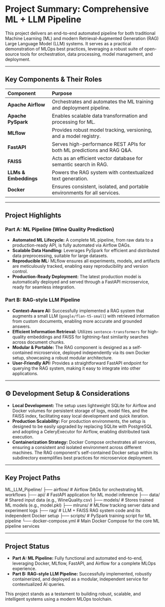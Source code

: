 #  Project Summary: Comprehensive ML + LLM Pipeline

This project delivers an end-to-end automated pipeline for both traditional Machine Learning (ML) and modern Retrieval-Augmented Generation (RAG) Large Language Model (LLM) systems. It serves as a practical demonstration of MLOps best practices, leveraging a robust suite of open-source tools for orchestration, data processing, model management, and deployment.

---

##  Key Components & Their Roles

| Component           | Purpose                                                              |
| :------------------ | :------------------------------------------------------------------- |
| **Apache Airflow** | Orchestrates and automates the ML training and deployment pipeline.  |
| **Apache PySpark** | Enables scalable data transformation and processing for ML.          |
| **MLflow** | Provides robust model tracking, versioning, and a model registry.    |
| **FastAPI** | Serves high-performance REST APIs for both ML predictions and RAG Q&A. |
| **FAISS** | Acts as an efficient vector database for semantic search in RAG.     |
| **LLMs & Embeddings** | Powers the RAG system with contextualized text generation.             |
| **Docker** | Ensures consistent, isolated, and portable environments for all services. |

---

## Project Highlights

### Part A: ML Pipeline (Wine Quality Prediction) 

* **Automated ML Lifecycle:** A complete ML pipeline, from raw data to a production-ready API, is fully automated via Airflow DAGs.
* **Scalable Data Handling:** Leverages PySpark for efficient and distributed data preprocessing, suitable for large datasets.
* **Reproducible ML:** MLflow ensures all experiments, models, and artifacts are meticulously tracked, enabling easy reproducibility and version control.
* **Production-Ready Deployment:** The latest production model is automatically deployed and served through a FastAPI microservice, ready for seamless integration.

### Part B: RAG-style LLM Pipeline 

* **Context-Aware AI:** Successfully implemented a RAG system that augments a small LLM (`google/flan-t5-small`) with retrieved information from custom documents, enabling more accurate and grounded answers.
* **Efficient Information Retrieval:** Utilizes `sentence-transformers` for high-quality embeddings and FAISS for lightning-fast similarity searches across document chunks.
* **Modular & Portable:** The RAG component is designed as a self-contained microservice, deployed independently via its own Docker setup, showcasing a robust modular architecture.
* **User-Friendly API:** Provides a straightforward FastAPI endpoint for querying the RAG system, making it easy to integrate into other applications.

---

## ⚙️ Development Setup & Considerations

* **Local Development:** The setup uses lightweight SQLite for Airflow and Docker volumes for persistent storage of logs, model files, and the FAISS index, facilitating easy local development and quick iteration.
* **Production Scalability:** For production environments, the setup is designed to be easily upgraded by replacing SQLite with PostgreSQL and adopting a CeleryExecutor for Airflow, enabling distributed task execution.
* **Containerization Strategy:** Docker Compose orchestrates all services, ensuring a consistent and isolated environment across different machines. The RAG component's self-contained Docker setup within its subdirectory exemplifies best practices for microservice deployment.

---

##  Key Project Paths

ML_LLM_Pipeline/
├── airflow/                 # Airflow DAGs for orchestrating ML workflows
├── api/                     # FastAPI application for ML model inference
├── data/                    # Shared input data (e.g., WineQuality.csv)
├── models/                  # Stores trained ML models (e.g., model.pkl)
├── mlruns/                  # MLflow tracking server data and experiment logs
├── rag/                     # LLM + FAISS RAG system code and its independent Docker setup
├── scripts/                 # PySpark training script for ML pipeline
└── docker-compose.yml       # Main Docker Compose for the core ML pipeline services

---

##  Project Status

* **Part A: ML Pipeline:** Fully functional and automated end-to-end, leveraging Docker, MLflow, FastAPI, and Airflow for a complete MLOps experience.
* **Part B: RAG-style LLM Pipeline:** Successfully implemented, robustly containerized, and deployed as a modular, independent service for contextualized AI queries.

This project stands as a testament to building robust, scalable, and intelligent systems using a modern MLOps toolchain.
